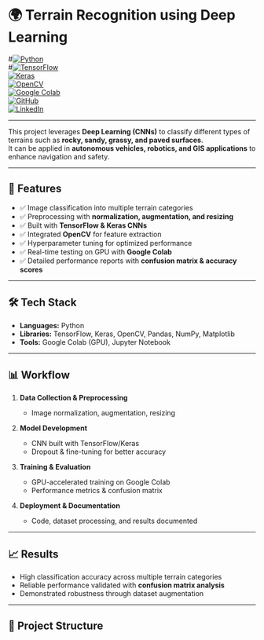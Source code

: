 # 🌍 Terrain Recognition using Deep Learning

#[![Python](https://img.shields.io/badge/Python-3.9-blue?logo=python)](https://www.python.org/)  
#[![TensorFlow](https://img.shields.io/badge/TensorFlow-2.0-orange?logo=tensorflow)](https://www.tensorflow.org/)  
[![Keras](https://img.shields.io/badge/Keras-Deep%20Learning-red?logo=keras)](https://keras.io/)  
[![OpenCV](https://img.shields.io/badge/OpenCV-Computer%20Vision-green?logo=opencv)](https://opencv.org/)  
[![Google Colab](https://img.shields.io/badge/Run%20on-Colab-yellow?logo=googlecolab)](https://colab.research.google.com/drive/17woey4sXY1d8CB8ah3AHeK2tUFSkfU0c?usp=sharing)  
[![GitHub](https://img.shields.io/badge/GitHub-thapanarya212-black?logo=github)](https://github.com/thapanarya212)  
[![LinkedIn](https://img.shields.io/badge/LinkedIn-aasrishakthi-blue?logo=linkedin)](https://www.linkedin.com/in/aasrishakthi)  

---

This project leverages **Deep Learning (CNNs)** to classify different types of terrains such as **rocky, sandy, grassy, and paved surfaces**.  
It can be applied in **autonomous vehicles, robotics, and GIS applications** to enhance navigation and safety.

---

## 🚀 Features
- ✅ Image classification into multiple terrain categories  
- ✅ Preprocessing with **normalization, augmentation, and resizing**  
- ✅ Built with **TensorFlow & Keras CNNs**  
- ✅ Integrated **OpenCV** for feature extraction  
- ✅ Hyperparameter tuning for optimized performance  
- ✅ Real-time testing on GPU with **Google Colab**  
- ✅ Detailed performance reports with **confusion matrix & accuracy scores**  

---

## 🛠️ Tech Stack
- **Languages:** Python  
- **Libraries:** TensorFlow, Keras, OpenCV, Pandas, NumPy, Matplotlib  
- **Tools:** Google Colab (GPU), Jupyter Notebook  

---

## 📊 Workflow
1. **Data Collection & Preprocessing**  
   - Image normalization, augmentation, resizing  

2. **Model Development**  
   - CNN built with TensorFlow/Keras  
   - Dropout & fine-tuning for better accuracy  

3. **Training & Evaluation**  
   - GPU-accelerated training on Google Colab  
   - Performance metrics & confusion matrix  

4. **Deployment & Documentation**  
   - Code, dataset processing, and results documented  

---

## 📈 Results
- High classification accuracy across multiple terrain categories  
- Reliable performance validated with **confusion matrix analysis**  
- Demonstrated robustness through dataset augmentation  

---

## 📂 Project Structure
